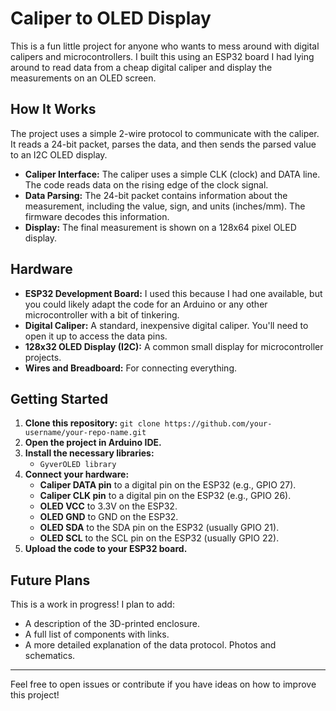 # Caliper to OLED Display

This is a fun little project for anyone who wants to mess around with digital calipers and microcontrollers. I built this using an ESP32 board I had lying around to read data from a cheap digital caliper and display the measurements on an OLED screen.

## How It Works

The project uses a simple 2-wire protocol to communicate with the caliper. It reads a 24-bit packet, parses the data, and then sends the parsed value to an I2C OLED display.
* **Caliper Interface:** The caliper uses a simple CLK (clock) and DATA line. The code reads data on the rising edge of the clock signal.
* **Data Parsing:** The 24-bit packet contains information about the measurement, including the value, sign, and units (inches/mm). The firmware decodes this information.
* **Display:** The final measurement is shown on a 128x64 pixel OLED display.

## Hardware

* **ESP32 Development Board:** I used this because I had one available, but you could likely adapt the code for an Arduino or any other microcontroller with a bit of tinkering.
* **Digital Caliper:** A standard, inexpensive digital caliper. You'll need to open it up to access the data pins.
* **128x32 OLED Display (I2C):** A common small display for microcontroller projects.
* **Wires and Breadboard:** For connecting everything.

## Getting Started

1. **Clone this repository:** `git clone https://github.com/your-username/your-repo-name.git`
2. **Open the project in Arduino IDE.**
3. **Install the necessary libraries:**
   * `GyverOLED library`
4. **Connect your hardware:**
   * **Caliper DATA pin** to a digital pin on the ESP32 (e.g., GPIO 27).
   * **Caliper CLK pin** to a digital pin on the ESP32 (e.g., GPIO 26).
   * **OLED VCC** to 3.3V on the ESP32.
   * **OLED GND** to GND on the ESP32.
   * **OLED SDA** to the SDA pin on the ESP32 (usually GPIO 21).
   * **OLED SCL** to the SCL pin on the ESP32 (usually GPIO 22).
5. **Upload the code to your ESP32 board.**

## Future Plans

This is a work in progress! I plan to add:
  * A description of the 3D-printed enclosure.
  * A full list of components with links.
  * A more detailed explanation of the data protocol.
Photos and schematics.

---

Feel free to open issues or contribute if you have ideas on how to improve this project!
